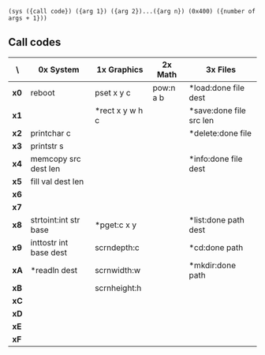 ```wat
(sys ({call code}) ({arg 1}) ({arg 2})...({arg n}) (0x400) ({number of args + 1}))
```

Call codes
----------

\      | 0x System              | 1x Graphics     | 2x Math   | 3x Files
-------|------------------------|-----------------|-----------|------------------------
**x0** | reboot                 | pset x y c      | pow:n a b | *load:done file dest
**x1** |                        | *rect x y w h c |           | *save:done file src len
**x2** | printchar c            |                 |           | *delete:done file
**x3** | printstr s             |                 |           |
**x4** | memcopy src dest len   |                 |           | *info:done file dest
**x5** | fill val dest len      |                 |           |
**x6** |                        |                 |           |
**x7** |                        |                 |           |
**x8** | strtoint:int str base  | *pget:c x y     |           | *list:done path dest
**x9** | inttostr int base dest | scrndepth:c     |           | *cd:done path
**xA** | *readln dest           | scrnwidth:w     |           | *mkdir:done path
**xB** |                        | scrnheight:h    |           |
**xC** |                        |                 |           |
**xD** |                        |                 |           |
**xE** |                        |                 |           |
**xF** |                        |                 |           |

